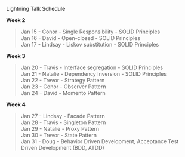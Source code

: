 Lightning Talk Schedule

**Week 2**

>Jan 15 - Conor - Single Responsibility - SOLID Principles   
>Jan 16 - David - Open-closed - SOLID Principles  
>Jan 17 - Lindsay - Liskov substitution - SOLID Principles  

**Week 3**
>Jan 20 - Travis - Interface segregation - SOLID Principles   
>Jan 21 - Natalie - Dependency Inversion - SOLID Principles  
>Jan 22 - Trevor - Strategy Pattern  
>Jan 23 - Conor - Observer Pattern  
>Jan 24 - David - Momento Pattern  

**Week 4**

>Jan 27 - Lindsay - Facade Pattern  
>Jan 28 - Travis - Singleton Pattern  
>Jan 29 - Natalie - Proxy Pattern  
>Jan 30 - Trevor - State Pattern  
>Jan 31 - Doug - Behavior Driven Development, Acceptance Test Driven Development (BDD, ATDD)  